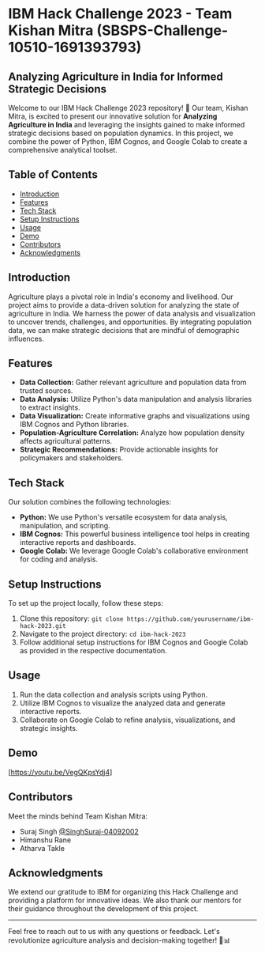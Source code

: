 # IBM Hack Challenge 2023 - Team Kishan Mitra (SBSPS-Challenge-10510-1691393793)

## Analyzing Agriculture in India for Informed Strategic Decisions

Welcome to our IBM Hack Challenge 2023 repository! 🚀 Our team, Kishan Mitra, is excited to present our innovative solution for **Analyzing Agriculture in India** and leveraging the insights gained to make informed strategic decisions based on population dynamics. In this project, we combine the power of Python, IBM Cognos, and Google Colab to create a comprehensive analytical toolset.

## Table of Contents

- [Introduction](#introduction)
- [Features](#features)
- [Tech Stack](#tech-stack)
- [Setup Instructions](#setup-instructions)
- [Usage](#usage)
- [Demo](#demo)
- [Contributors](#contributors)
- [Acknowledgments](#acknowledgments)

## Introduction

Agriculture plays a pivotal role in India's economy and livelihood. Our project aims to provide a data-driven solution for analyzing the state of agriculture in India. We harness the power of data analysis and visualization to uncover trends, challenges, and opportunities. By integrating population data, we can make strategic decisions that are mindful of demographic influences.

## Features

- **Data Collection:** Gather relevant agriculture and population data from trusted sources.
- **Data Analysis:** Utilize Python's data manipulation and analysis libraries to extract insights.
- **Data Visualization:** Create informative graphs and visualizations using IBM Cognos and Python libraries.
- **Population-Agriculture Correlation:** Analyze how population density affects agricultural patterns.
- **Strategic Recommendations:** Provide actionable insights for policymakers and stakeholders.

## Tech Stack

Our solution combines the following technologies:

- **Python:** We use Python's versatile ecosystem for data analysis, manipulation, and scripting.
- **IBM Cognos:** This powerful business intelligence tool helps in creating interactive reports and dashboards.
- **Google Colab:** We leverage Google Colab's collaborative environment for coding and analysis.

## Setup Instructions

To set up the project locally, follow these steps:

1. Clone this repository: `git clone https://github.com/yourusername/ibm-hack-2023.git`
2. Navigate to the project directory: `cd ibm-hack-2023`
4. Follow additional setup instructions for IBM Cognos and Google Colab as provided in the respective documentation.

## Usage

1. Run the data collection and analysis scripts using Python.
2. Utilize IBM Cognos to visualize the analyzed data and generate interactive reports.
3. Collaborate on Google Colab to refine analysis, visualizations, and strategic insights.

## Demo

[https://youtu.be/VegQKpsYdj4]

## Contributors

Meet the minds behind Team Kishan Mitra:

- Suraj Singh [@SinghSuraj-04092002](https://github.com/SinghSuraj-04092002)
- Himanshu Rane
- Atharva Takle

## Acknowledgments

We extend our gratitude to IBM for organizing this Hack Challenge and providing a platform for innovative ideas. We also thank our mentors for their guidance throughout the development of this project.

---

Feel free to reach out to us with any questions or feedback. Let's revolutionize agriculture analysis and decision-making together! 🌾📊
